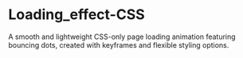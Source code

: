 # Loading_effect-CSS
A smooth and lightweight CSS-only page loading animation featuring bouncing dots, created with keyframes and flexible styling options.
